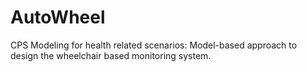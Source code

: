 # AutoWheel
CPS Modeling for health related scenarios: Model-based approach to design the wheelchair based monitoring system. 
